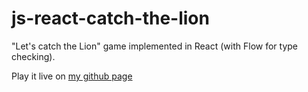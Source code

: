 # js-react-catch-the-lion
"Let's catch the Lion" game implemented in React (with Flow for type checking).

Play it live on [my github page](http://mperdikeas.github.io/catch-the-lion/index.html)


